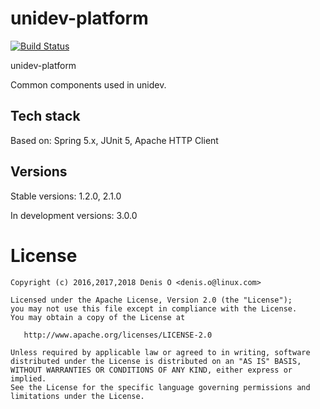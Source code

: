 # unidev-platform
[![Build Status](https://travis-ci.org/unidev-platform/unidev-platform.svg?branch=master)](https://travis-ci.org/unidev-platform/unidev-platform)

unidev-platform

Common components used in unidev.

## Tech stack

Based on: Spring 5.x, JUnit 5, Apache HTTP Client

## Versions

Stable versions: 1.2.0, 2.1.0

In development versions: 3.0.0

License
=======

    Copyright (c) 2016,2017,2018 Denis O <denis.o@linux.com>

    Licensed under the Apache License, Version 2.0 (the "License");
    you may not use this file except in compliance with the License.
    You may obtain a copy of the License at

       http://www.apache.org/licenses/LICENSE-2.0

    Unless required by applicable law or agreed to in writing, software
    distributed under the License is distributed on an "AS IS" BASIS,
    WITHOUT WARRANTIES OR CONDITIONS OF ANY KIND, either express or implied.
    See the License for the specific language governing permissions and
    limitations under the License.
